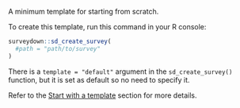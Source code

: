 A minimum template for starting from scratch.

To create this template, run this command in your R console:

```r
surveydown::sd_create_survey(
  #path = "path/to/survey"
)
```

There is a `template = "default"` argument in the `sd_create_survey()` function, but it is set as default so no need to specify it.

Refer to the [Start with a template](https://surveydown.org/docs/getting-started#start-with-a-template) section for more details.

